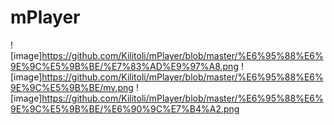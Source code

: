 # mPlayer
![image]https://github.com/Kilitoli/mPlayer/blob/master/%E6%95%88%E6%9E%9C%E5%9B%BE/%E7%83%AD%E9%97%A8.png
![image]https://github.com/Kilitoli/mPlayer/blob/master/%E6%95%88%E6%9E%9C%E5%9B%BE/mv.png
![image]https://github.com/Kilitoli/mPlayer/blob/master/%E6%95%88%E6%9E%9C%E5%9B%BE/%E6%90%9C%E7%B4%A2.png
